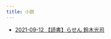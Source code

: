 ```yaml
---
title: 小説
---
```



- [2021-09-12 【読書】らせん 鈴木光司](./../../../../../d/2021/09/12/【読書】らせん_鈴木光司.md)




